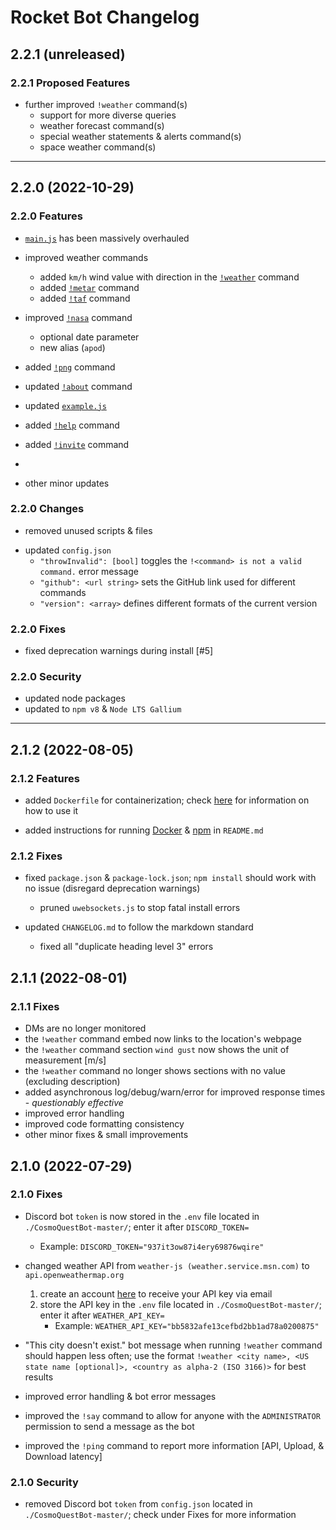 # Rocket Bot Changelog

## 2.2.1 (unreleased)

### 2.2.1 Proposed Features

- further improved `!weather` command(s)
  - support for more diverse queries
  - weather forecast command(s)
  - special weather statements & alerts command(s)
  - space weather command(s)

----------------------------------

## 2.2.0 (2022-10-29)

### 2.2.0 Features

- [`main.js`](CosmoQuestBot-master/main.js) has been massively overhauled

- improved weather commands
  - added `km/h` wind value with direction in the [`!weather`](CosmoQuestBot-master/commands/weather.js) command
  - added [`!metar`](CosmoQuestBot-master/commands/metar.js) command
  - added [`!taf`](CosmoQuestBot-master/commands/taf.js) command

- improved [`!nasa`](CosmoQuestBot-master/commands/nasa.js) command
  - optional date parameter
  - new alias (`apod`)

- added [`!png`](CosmoQuestBot-master/commands/png.js) command
- updated [`!about`](CosmoQuestBot-master/commands/about.js) command
- updated [`example.js`](CosmoQuestBot-master/commands/example.js)
- added [`!help`](CosmoQuestBot-master/commands/help.js) command
- added [`!invite`](CosmoQuestBot-master/commands/invite.js) command
-
- other minor updates <!-- calc, cookie, etc. -->

### 2.2.0 Changes

- removed unused scripts & files

<!-- move this to README or a usage file, CHANGELOG should be brief -->
- updated `config.json`
  - `"throwInvalid": [bool]` toggles the `!<command> is not a valid command.` error message
  - `"github": <url string>` sets the GitHub link used for different commands
  - `"version": <array>` defines different formats of the current version

### 2.2.0 Fixes

- fixed deprecation warnings during install [#5]

### 2.2.0 Security

- updated node packages
- updated to `npm v8` & `Node LTS Gallium`

----------------------------------

## 2.1.2 (2022-08-05)

### 2.1.2 Features

- added `Dockerfile` for containerization; check [here](README.md#docker-instructions) for information on how to use it

- added instructions for running [Docker](README.md#docker-instructions) & [npm](README.md#npm-instructions) in `README.md`

### 2.1.2 Fixes

- fixed `package.json` & `package-lock.json`; `npm install` should work with no issue (disregard deprecation warnings)
  - pruned `uwebsockets.js` to stop fatal install errors

- updated `CHANGELOG.md` to follow the markdown standard
  - fixed all "duplicate heading level 3" errors

## 2.1.1 (2022-08-01)

### 2.1.1 Fixes

- DMs are no longer monitored
- the `!weather` command embed now links to the location's webpage
- the `!weather` command section `wind gust` now shows the unit of measurement [m/s]
- the `!weather` command no longer shows sections with no value (excluding description)
- added asynchronous log/debug/warn/error for improved response times - *questionably effective*
- improved error handling
- improved code formatting consistency
- other minor fixes & small improvements

## 2.1.0 (2022-07-29)

### 2.1.0 Fixes

- Discord bot `token` is now stored in the `.env` file  located in `./CosmoQuestBot-master/`; enter it after `DISCORD_TOKEN=`
  - Example: `DISCORD_TOKEN="937it3ow87i4ery69876wqire"`

- changed weather API from `weather-js (weather.service.msn.com)` to `api.openweathermap.org`
  1. create an account [here](https://home.openweathermap.org/users/sign_up) to receive your API key via email
  2. store the API key in the `.env` file located in `./CosmoQuestBot-master/`; enter it after `WEATHER_API_KEY=`
      - Example: `WEATHER_API_KEY="bb5832afe13cefbd2bb1ad78a0200875"`

- "This city doesn't exist." bot message when running `!weather` command should happen less often; use the format `!weather <city name>, <US state name [optional]>, <country as alpha-2 (ISO 3166)>` for best results

- improved error handling & bot error messages

- improved the `!say` command to allow for anyone with the `ADMINISTRATOR` permission to send a message as the bot

- improved the `!ping` command to report more information [API, Upload, & Download latency]

### 2.1.0 Security

- removed Discord bot `token` from `config.json` located in `./CosmoQuestBot-master/`; check under Fixes for more information

